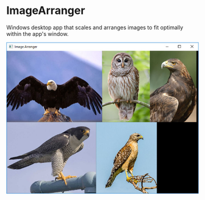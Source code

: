 # ImageArranger
Windows desktop app that scales and arranges images to fit optimally within the app's window.

![Screenshot](/screenshot.jpg)
